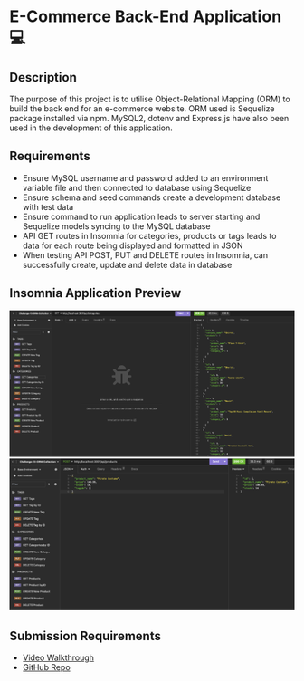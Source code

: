 # E-Commerce Back-End Application 💻

## Description
The purpose of this project is to utilise Object-Relational Mapping (ORM) to build the back end for an e-commerce website. ORM used is Sequelize package installed via npm. MySQL2, dotenv and Express.js have also been used in the development of this application.

## Requirements
- Ensure MySQL username and password added to an environment variable file and then connected to database using Sequelize
- Ensure schema and seed commands create a development database with test data
- Ensure command to run application leads to server starting and Sequelize models syncing to the MySQL database
- API GET routes in Insomnia for categories, products or tags leads to data for each route being displayed and formatted in JSON
- When testing API POST, PUT and DELETE routes in Insomnia, can successfully create, update and delete data in database

## Insomnia Application Preview
![Application Screenshot 1](images/ecommerce-backend-application-1.png)
![Application Screenshot 2](images/ecommerce-backend-application-2.png)

## Submission Requirements
- [Video Walkthrough](https://drive.google.com/file/d/1HojOw4Z2VbN7SVO-KUty4XiVi3DY5Bwb/view)
- [GitHub Repo](https://github.com/ajayshans/ecommerce-backend)